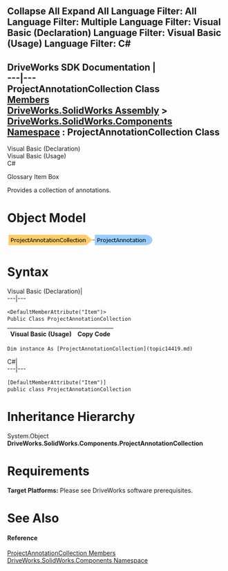 Collapse All Expand All Language Filter: All  Language Filter: Multiple  Language Filter: Visual Basic (Declaration) Language Filter: Visual Basic (Usage) Language Filter: C#  
---  
DriveWorks SDK Documentation  |   
---|---  
ProjectAnnotationCollection Class   
[Members](topic14420.md)   
[DriveWorks.SolidWorks Assembly](topic13342.md) > [DriveWorks.SolidWorks.Components Namespace](topic13925.md) : ProjectAnnotationCollection Class  
---  
  
Visual Basic (Declaration)    
Visual Basic (Usage)    
C# 

Glossary Item Box

Provides a collection of annotations. 

# Object Model

![](dotnetdiagramimages/image803.png)

# Syntax

Visual Basic (Declaration)|   
---|---  
      
    
    <DefaultMemberAttribute("Item")>
    Public Class ProjectAnnotationCollection   
  
Visual Basic (Usage)| Copy Code  
---|---  
      
    
    Dim instance As [ProjectAnnotationCollection](topic14419.md)  
  
C#|   
---|---  
      
    
    [DefaultMemberAttribute("Item")]
    public class ProjectAnnotationCollection   
  
# Inheritance Hierarchy

System.Object  
**DriveWorks.SolidWorks.Components.ProjectAnnotationCollection**  


# Requirements

**Target Platforms:** Please see DriveWorks software prerequisites.

# See Also

#### Reference

[ProjectAnnotationCollection Members](topic14420.md)   
[DriveWorks.SolidWorks.Components Namespace](topic13925.md)


